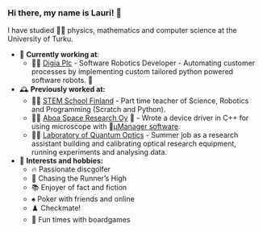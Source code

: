 ### Hi there, my name is Lauri! 👋

I have studied :student: physics, mathematics and computer science at the University of Turku.

- :briefcase: **Currently working at**: 
  - :man_technologist: <a href="https://digia.com/">Digia Plc</a> - Software Robotics Developer - Automating customer processes by implementing custom tailored python powered software robots. :snake:
- :mantelpiece_clock: **Previously worked at:**
  - :man_teacher: <a href="https://www.stemschoolfinland.com/">STEM School Finland</a> - Part time teacher of Science, Robotics and Programming (Scratch and Python).
  - :man_technologist: <a href="https://asro.fi/">Aboa Space Research Oy</a> :rocket: - Wrote a device driver in C++ for using microscope with :microscope:<a href="https://micro-manager.org/">µManager software</a>.
  - :man_scientist: <a href="https://www.utu.fi/en/university/faculty-of-science/physics-and-astronomy/research"> Laboratory of Quantum Optics</a> - Summer job as a research assistant building and calibrating optical research equipment, running experiments and analysing data.
- :seedling: **Interests and hobbies:**
  - :fire: Passionate discgolfer
  - :runner: Chasing the Runner’s High
  - :books: Enjoyer of fact and fiction
  - :spades: Poker with friends and online
  - :chess_pawn: Checkmate!
  - :game_die: Fun times with boardgames
<!-- - :mailbox: **How to reach me:** -->
